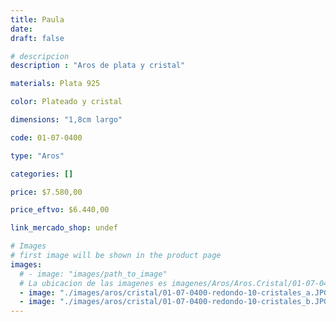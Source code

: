 ```yaml
---
title: Paula
date: 
draft: false

# descripcion
description : "Aros de plata y cristal"

materials: Plata 925

color: Plateado y cristal

dimensions: "1,8cm largo"

code: 01-07-0400

type: "Aros"

categories: []

price: $7.580,00

price_eftvo: $6.440,00

link_mercado_shop: undef

# Images
# first image will be shown in the product page
images:
  # - image: "images/path_to_image"
  # La ubicacion de las imagenes es imagenes/Aros/Aros.Cristal/01-07-0400-paula
  - image: "./images/aros/cristal/01-07-0400-redondo-10-cristales_a.JPG"
  - image: "./images/aros/cristal/01-07-0400-redondo-10-cristales_b.JPG"
---
```

